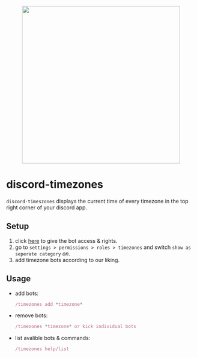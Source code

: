 <p align="center">
<img width="420" src="https://i.kym-cdn.com/photos/images/original/001/499/151/a17.png">


# discord-timezones

`discord-timeszones` displays the current time of every timezone in the top right corner of your discord app.

## Setup

1. click [here](https://theuselessweb.com/) to give the bot access & rights.
2. go to `settings > permissions > roles > timezones` and switch `show as seperate category` *on*.
3. add timezone bots according to our liking.

## Usage

- add bots:
  ```js
  /timezones add *timezone*
  ```
- remove bots:
  ```js
  /timezones *timezone* or kick individual bots
  ```
- list avalible bots & commands:
  ```js
  /timezones help/list
  ```

